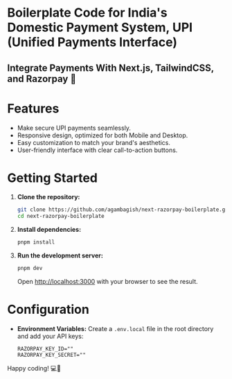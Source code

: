 # Boilerplate Code for India's Domestic Payment System, UPI (Unified Payments Interface)

## Integrate Payments With Next.js, TailwindCSS, and Razorpay 💯

# Features

- Make secure UPI payments seamlessly.
- Responsive design, optimized for both Mobile and Desktop.
- Easy customization to match your brand's aesthetics.
- User-friendly interface with clear call-to-action buttons.

# Getting Started

1. **Clone the repository:**

   ```sh
   git clone https://github.com/agambagish/next-razorpay-boilerplate.git
   cd next-razorpay-boilerplate
   ```

2. **Install dependencies:**

   ```sh
   pnpm install
   ```

3. **Run the development server:**
   ```sh
   pnpm dev
   ```
   Open [http://localhost:3000](http://localhost:3000) with your browser to see the result.

# Configuration

- **Environment Variables:**
  Create a `.env.local` file in the root directory and add your API keys:
  ```
  RAZORPAY_KEY_ID=""
  RAZORPAY_KEY_SECRET=""
  ```

Happy coding! 💻🚀
